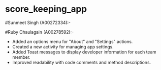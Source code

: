 # score_keeping_app

#Sunmeet Singh (A00272334):- 



#Ruby Chaulagain (A00278592):-
- Added an options menu for "About" and "Settings" actions.
- Created a new activity for managing app settings.
- Added Toast messages to display developer information for each team member.
- Improved readability with code comments and method descriptions.
